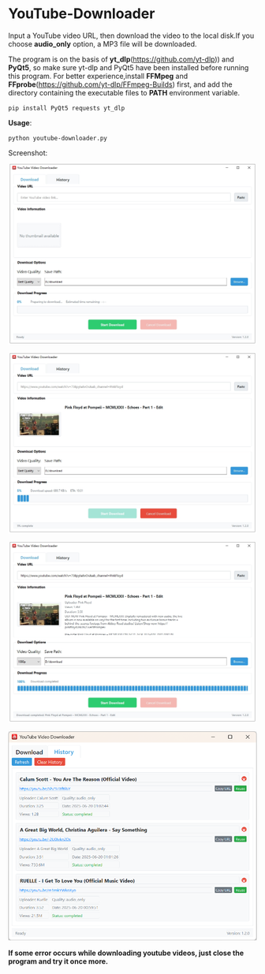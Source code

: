 # YouTube-Downloader

Input a YouTube video URL, then download the video to the local disk.If you choose **audio_only** option, a MP3 file will be downloaded.

The program is on the basis of **yt_dlp**(https://github.com/yt-dlp)) and **PyQt5**, so make sure yt-dlp and PyQt5 have been installed before running this program.
For better experience,install **FFMpeg** and **FFprobe**(https://github.com/yt-dlp/FFmpeg-Builds) first, and add the directory containing the executable files to **PATH** environment variable.


```
pip install PyQt5 requests yt_dlp
```

**Usage**:

```
python youtube-downloader.py
```

Screenshot:

![screenshot](/assets/screenshot1.png)

![screenshot](/assets/screenshot2.png)

![screenshot](/assets/screenshot3.png)

![screenshot](/assets/history.png)


**If some error occurs while downloading youtube videos, just close the program and try it once more.**
